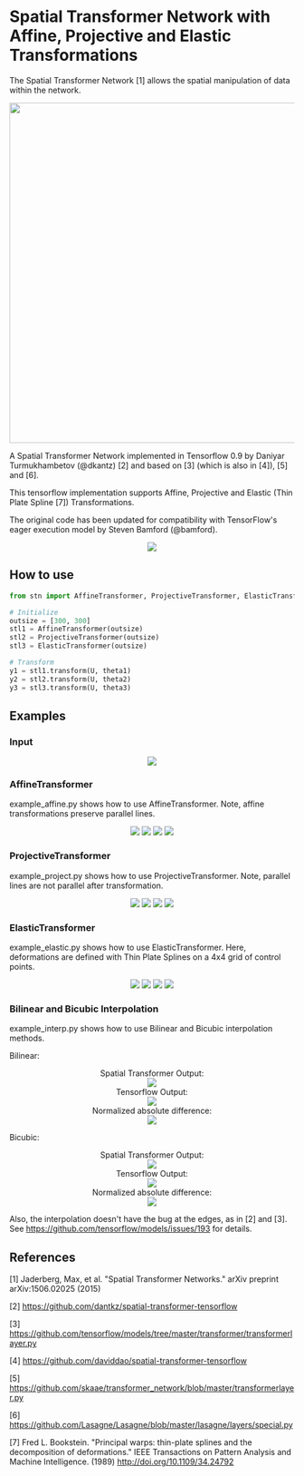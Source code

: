# Spatial Transformer Network with Affine, Projective and Elastic Transformations

The Spatial Transformer Network [1] allows the spatial manipulation of data within the network.

<div align="center">
  <img width="600px" src="imgs/teaser.png"><br>
</div>

A Spatial Transformer Network implemented in Tensorflow 0.9 by Daniyar Turmukhambetov (@dkantz) [2] and based on [3] \(which is also in [4]\), [5] and [6].

This tensorflow implementation supports Affine, Projective and Elastic (Thin Plate Spline [7]) Transformations.

The original code has been updated for compatibility with TensorFlow's eager execution model by Steven Bamford (@bamford).

<div align="center">
  <img src="imgs/pipeline.png"><br>
</div>

## How to use

```python
from stn import AffineTransformer, ProjectiveTransformer, ElasticTransformer

# Initialize
outsize = [300, 300]
stl1 = AffineTransformer(outsize)
stl2 = ProjectiveTransformer(outsize)
stl3 = ElasticTransformer(outsize)

# Transform 
y1 = stl1.transform(U, theta1)
y2 = stl2.transform(U, theta2)
y3 = stl3.transform(U, theta3)
```


## Examples 
### Input 
<div align="center">
  <img src="imgs/src.png">
</div>

### AffineTransformer
example_affine.py shows how to use AffineTransformer. Note, affine transformations preserve parallel lines.
<div align="center">
  <img src="imgs/affine0.png">
  <img src="imgs/affine1.png">
  <img src="imgs/affine2.png">
  <img src="imgs/affine3.png">
</div>

### ProjectiveTransformer
example_project.py shows how to use ProjectiveTransformer. Note, parallel lines are not parallel after transformation.
<div align="center">
  <img src="imgs/projective0.png">
  <img src="imgs/projective1.png">
  <img src="imgs/projective2.png">
  <img src="imgs/projective3.png">
</div>

### ElasticTransformer
example_elastic.py shows how to use ElasticTransformer. Here, deformations are defined with Thin Plate Splines on a 4x4 grid of control points.
<div align="center">
  <img src="imgs/elastic0.png">
  <img src="imgs/elastic1.png">
  <img src="imgs/elastic2.png">
  <img src="imgs/elastic3.png">
</div>


### Bilinear and Bicubic Interpolation
example_interp.py shows how to use Bilinear and Bicubic interpolation methods.

Bilinear:
<div align="center">
  Spatial Transformer Output:<br />
  <img src="imgs/interp_bilinear_stn.png"><br />
  Tensorflow Output:<br />
  <img src="imgs/interp_bilinear_tf.png"><br />
  Normalized absolute difference:<br />
  <img src="imgs/interp_diff_bilinear.png">
</div>

Bicubic:
<div align="center">
  Spatial Transformer Output:<br />
  <img src="imgs/interp_bicubic_stn.png"><br />
  Tensorflow Output:<br />
  <img src="imgs/interp_bicubic_tf.png"><br />
  Normalized absolute difference:<br />
  <img src="imgs/interp_diff_bicubic.png">
</div>

Also, the interpolation doesn't have the bug at the edges, as in [2] and [3]. See https://github.com/tensorflow/models/issues/193 for details.


## References

[1] Jaderberg, Max, et al. "Spatial Transformer Networks." 
    arXiv preprint arXiv:1506.02025 (2015)

[2] https://github.com/dantkz/spatial-transformer-tensorflow

[3] https://github.com/tensorflow/models/tree/master/transformer/transformerlayer.py

[4] https://github.com/daviddao/spatial-transformer-tensorflow

[5] https://github.com/skaae/transformer_network/blob/master/transformerlayer.py

[6] https://github.com/Lasagne/Lasagne/blob/master/lasagne/layers/special.py

[7] Fred L. Bookstein. "Principal warps: thin-plate splines and the decomposition of deformations."
    IEEE Transactions on Pattern Analysis and Machine Intelligence. (1989)
    http://doi.org/10.1109/34.24792

